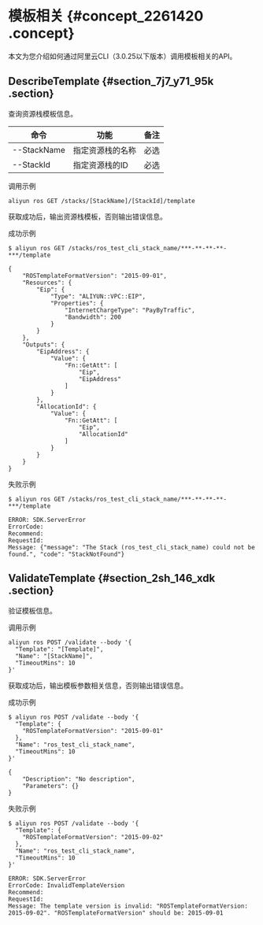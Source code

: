 # 模板相关 {#concept_2261420 .concept}

本文为您介绍如何通过阿里云CLI（3.0.25以下版本）调用模板相关的API。

## DescribeTemplate {#section_7j7_y71_95k .section}

查询资源栈模板信息。

|命令|功能|备注|
|--|--|--|
|--StackName|指定资源栈的名称|必选|
|--StackId|指定资源栈的ID|必选|

调用示例

``` {#codeblock_ouq_ilo_0hz .language-bash}
aliyun ros GET /stacks/[StackName]/[StackId]/template
```

获取成功后，输出资源栈模板，否则输出错误信息。

成功示例

``` {#codeblock_7m5_vzk_3vr .language-bash}
$ aliyun ros GET /stacks/ros_test_cli_stack_name/***-**-**-**-***/template

{
    "ROSTemplateFormatVersion": "2015-09-01",
    "Resources": {
        "Eip": {
            "Type": "ALIYUN::VPC::EIP",
            "Properties": {
                "InternetChargeType": "PayByTraffic",
                "Bandwidth": 200
            }
        }
    },
    "Outputs": {
        "EipAddress": {
            "Value": {
                "Fn::GetAtt": [
                    "Eip",
                    "EipAddress"
                ]
            }
        },
        "AllocationId": {
            "Value": {
                "Fn::GetAtt": [
                    "Eip",
                    "AllocationId"
                ]
            }
        }
    }
}
```

失败示例

``` {#codeblock_fz6_xvp_ime .language-bash}
$ aliyun ros GET /stacks/ros_test_cli_stack_name/***-**-**-**-***/template

ERROR: SDK.ServerError
ErrorCode:
Recommend:
RequestId:
Message: {"message": "The Stack (ros_test_cli_stack_name) could not be found.", "code": "StackNotFound"}
```

## ValidateTemplate {#section_2sh_146_xdk .section}

验证模板信息。

调用示例

``` {#codeblock_odz_991_r1k .language-bash}
aliyun ros POST /validate --body '{
  "Template": "[Template]",
  "Name": "[StackName]",
  "TimeoutMins": 10
}'
```

获取成功后，输出模板参数相关信息，否则输出错误信息。

成功示例

``` {#codeblock_p5z_frj_fg7 .language-bash}
$ aliyun ros POST /validate --body '{
  "Template": {
    "ROSTemplateFormatVersion": "2015-09-01"
  },
  "Name": "ros_test_cli_stack_name",
  "TimeoutMins": 10
}'

{
    "Description": "No description",
    "Parameters": {}
}
```

失败示例

``` {#codeblock_js0_y6q_npv .language-bash}
$ aliyun ros POST /validate --body '{
  "Template": {
    "ROSTemplateFormatVersion": "2015-09-02"
  },
  "Name": "ros_test_cli_stack_name",
  "TimeoutMins": 10
}'

ERROR: SDK.ServerError
ErrorCode: InvalidTemplateVersion
Recommend:
RequestId:
Message: The template version is invalid: "ROSTemplateFormatVersion: 2015-09-02". "ROSTemplateFormatVersion" should be: 2015-09-01
```

